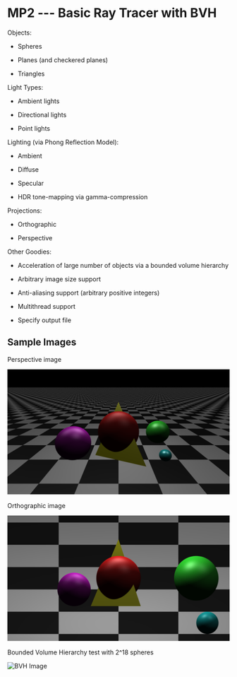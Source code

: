 # MP2 --- Basic Ray Tracer with BVH

Objects:

* Spheres

* Planes (and checkered planes)

* Triangles

Light Types:

* Ambient lights

* Directional lights

* Point lights

Lighting (via Phong Reflection Model):

* Ambient

* Diffuse

* Specular

* HDR tone-mapping via gamma-compression

Projections:

* Orthographic

* Perspective

Other Goodies:

* Acceleration of large number of objects via a bounded volume hierarchy

* Arbitrary image size support

* Anti-aliasing support (arbitrary positive integers)

* Multithread support

* Specify output file

## Sample Images

Perspective image

![Perspective Image](images/perspective.png)

Orthographic image

![Orthographic Image](images/orthographic.png)

Bounded Volume Hierarchy test with 2^18 spheres

![BVH Image](images/bvh.png)
